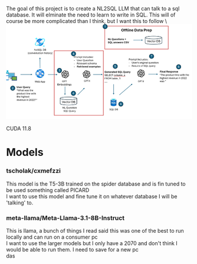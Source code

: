 The goal of this project is to create a NL2SQL LLM that can talk to a sql database. It will elminate the need to learn to write in SQL. 
This will of course be more complicated than I think, but I want this to follow \  
![Architecture](static/Architecture%202.png)

CUDA 11.8

# Models
### tscholak/cxmefzzi
This model is the T5-3B trained on the spider database and is fin tuned to be used something called PICARD \
I want to use this model and fine tune it on whatever database I will be 'talking' to. 

### meta-llama/Meta-Llama-3.1-8B-Instruct
This is llama, a bunch of things I read said this was one of the best to run locally and can run on a consumer pc \
I want to use the larger models but I only have a 2070 and don't think I would be able to run them. I need to save for a new pc \
das